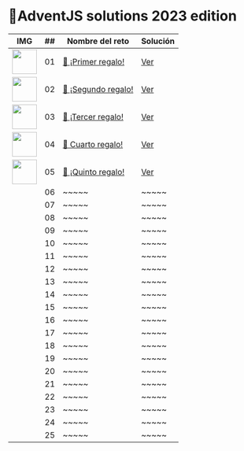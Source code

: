 # 🎄AdventJS solutions 2023 edition



| IMG                                                                                              | ##  | Nombre del reto                                                           |  Solución                                                                        | 
| ------------------------------------------------------------------------------------------------ | :-: | ------------------------------------------------------------------------- | ---------------------------------------------------------------------------------- | 
| <img src="https://adventjs.dev/challenges-2023/1.png" width="50" style="object-fit: contain;" /> | 01  | [🎁 ¡Primer regalo!](https://adventjs.dev/es/challenges/2023/1)  | [Ver](https://github.com/jeanmunoz23/adventjs2023/blob/master/challenge01/index.js) 
|  <img src="https://adventjs.dev/challenges-2023/2.png" width="50" style="object-fit: contain;" /> | 02  | [🎁 ¡Segundo regalo!](https://adventjs.dev/es/challenges/2023/2)  | [Ver](https://github.com/jeanmunoz23/adventjs2023/blob/master/challenge02/index.ts) | 02  | ~~~~~|~~~~~
| <img src="https://adventjs.dev/challenges-2023/3.png" width="50" style="object-fit: contain;" /> | 03  | [🎁 ¡Tercer regalo!](https://adventjs.dev/es/challenges/2023/3)  | [Ver](https://github.com/jeanmunoz23/adventjs2023/blob/master/challenge03/index.js)   | 03  |  ~~~~~|~~~~~
|   <img src="https://adventjs.dev/challenges-2023/4.png" width="50" style="object-fit: contain;" /> | 04  | [🎁 Cuarto regalo!](https://adventjs.dev/es/challenges/2023/4)  | [Ver](https://github.com/jeanmunoz23/adventjs2023/blob/master/challenge04/index.js)   | 04  | ~~~~~| ~~~~~                                                                              |
|    <img src="https://adventjs.dev/challenges-2023/5.png" width="50" style="object-fit: contain;" /> | 05  | [🎁 ¡Quinto regalo!](https://adventjs.dev/es/challenges/2023/5)  | [Ver](https://github.com/jeanmunoz23/adventjs2023/blob/master/challenge05/index.ts)                                                                                                 | 05  | ~~~~~| ~~~~~                                                                              |
|                                                                                                  | 06  | ~~~~~| ~~~~~                                                                              |
|                                                                                                  | 07  | ~~~~~| ~~~~~                                                                              |
|                                                                                                  | 08  | ~~~~~| ~~~~~                                                                              |
|                                                                                                  | 09  | ~~~~~| ~~~~~                                                                              |
|                                                                                                  | 10  | ~~~~~| ~~~~~                                                                              |
|                                                                                                  | 11  | ~~~~~| ~~~~~                                                                              |
|                                                                                                  | 12  | ~~~~~| ~~~~~                                                                              |
|                                                                                                  | 13  | ~~~~~| ~~~~~                                                                              |
|                                                                                                  | 14  | ~~~~~| ~~~~~                                                                              |
|                                                                                                  | 15  | ~~~~~| ~~~~~                                                                              |
|                                                                                                  | 16  | ~~~~~| ~~~~~                                                                              |
|                                                                                                  | 17  | ~~~~~| ~~~~~                                                                              |
|                                                                                                  | 18  | ~~~~~| ~~~~~                                                                              |
|                                                                                                  | 19  | ~~~~~| ~~~~~                                                                              | 
|                                                                                                  | 20  | ~~~~~| ~~~~~                                                                              |
|                                                                                                  | 21  | ~~~~~| ~~~~~                                                                              |
|                                                                                                  | 22  | ~~~~~| ~~~~~                                                                              | 
|                                                                                                  | 23  | ~~~~~| ~~~~~                                                                              | 
|                                                                                                  | 24  | ~~~~~| ~~~~~                                                                              |
|                                                                                                  | 25  | ~~~~~| ~~~~~                                                                            